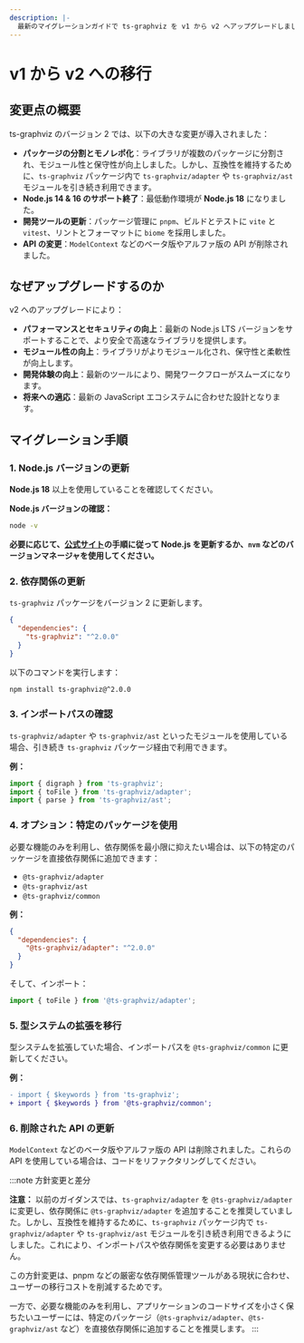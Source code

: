 ```yaml
---
description: |-
  最新のマイグレーションガイドで ts-graphviz を v1 から v2 へアップグレードしましょう。最新の改善点や Node.js バージョンの更新について学び、最小限の変更で互換性を維持する方法を確認してください。インポートパスや依存関係をほとんど変更せずにプロジェクトを更新する方法をご紹介します。
---
```

# v1 から v2 への移行

## 変更点の概要

ts-graphviz のバージョン 2 では、以下の大きな変更が導入されました：

- **パッケージの分割とモノレポ化**：ライブラリが複数のパッケージに分割され、モジュール性と保守性が向上しました。しかし、互換性を維持するために、`ts-graphviz` パッケージ内で `ts-graphviz/adapter` や `ts-graphviz/ast` モジュールを引き続き利用できます。
- **Node.js 14 & 16 のサポート終了**：最低動作環境が **Node.js 18** になりました。
- **開発ツールの更新**：パッケージ管理に `pnpm`、ビルドとテストに `vite` と `vitest`、リントとフォーマットに `biome` を採用しました。
- **API の変更**：`ModelContext` などのベータ版やアルファ版の API が削除されました。

## なぜアップグレードするのか

v2 へのアップグレードにより：

- **パフォーマンスとセキュリティの向上**：最新の Node.js LTS バージョンをサポートすることで、より安全で高速なライブラリを提供します。
- **モジュール性の向上**：ライブラリがよりモジュール化され、保守性と柔軟性が向上します。
- **開発体験の向上**：最新のツールにより、開発ワークフローがスムーズになります。
- **将来への適応**：最新の JavaScript エコシステムに合わせた設計となります。

## マイグレーション手順

### 1. Node.js バージョンの更新

**Node.js 18** 以上を使用していることを確認してください。

**Node.js バージョンの確認：**

```sh
node -v
```

**必要に応じて、[公式サイト](https://nodejs.org/ja/download/)の手順に従って Node.js を更新するか、`nvm` などのバージョンマネージャを使用してください。**

### 2. 依存関係の更新

`ts-graphviz` パッケージをバージョン 2 に更新します。

```json
{
  "dependencies": {
    "ts-graphviz": "^2.0.0"
  }
}
```

以下のコマンドを実行します：

```sh
npm install ts-graphviz@^2.0.0
```

### 3. インポートパスの確認

`ts-graphviz/adapter` や `ts-graphviz/ast` といったモジュールを使用している場合、引き続き `ts-graphviz` パッケージ経由で利用できます。

**例：**

```typescript
import { digraph } from 'ts-graphviz';
import { toFile } from 'ts-graphviz/adapter';
import { parse } from 'ts-graphviz/ast';
```

### 4. オプション：特定のパッケージを使用

必要な機能のみを利用し、依存関係を最小限に抑えたい場合は、以下の特定のパッケージを直接依存関係に追加できます：

- `@ts-graphviz/adapter`
- `@ts-graphviz/ast`
- `@ts-graphviz/common`

**例：**

```json
{
  "dependencies": {
    "@ts-graphviz/adapter": "^2.0.0"
  }
}
```

そして、インポート：

```typescript
import { toFile } from '@ts-graphviz/adapter';
```

### 5. 型システムの拡張を移行

型システムを拡張していた場合、インポートパスを `@ts-graphviz/common` に更新してください。

**例：**

```diff
- import { $keywords } from 'ts-graphviz';
+ import { $keywords } from '@ts-graphviz/common';
```

### 6. 削除された API の更新

`ModelContext` などのベータ版やアルファ版の API は削除されました。これらの API を使用している場合は、コードをリファクタリングしてください。

:::note 方針変更と差分

**注意：** 以前のガイダンスでは、`ts-graphviz/adapter` を `@ts-graphviz/adapter` に変更し、依存関係に `@ts-graphviz/adapter` を追加することを推奨していました。しかし、互換性を維持するために、`ts-graphviz` パッケージ内で `ts-graphviz/adapter` や `ts-graphviz/ast` モジュールを引き続き利用できるようにしました。これにより、インポートパスや依存関係を変更する必要はありません。

この方針変更は、pnpm などの厳密な依存関係管理ツールがある現状に合わせ、ユーザーの移行コストを削減するためです。

一方で、必要な機能のみを利用し、アプリケーションのコードサイズを小さく保ちたいユーザーには、特定のパッケージ（`@ts-graphviz/adapter`、`@ts-graphviz/ast` など）を直接依存関係に追加することを推奨します。
:::
